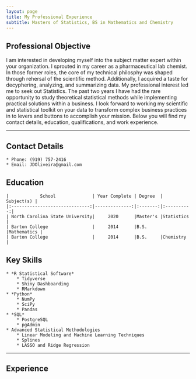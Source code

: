 ```yaml
---
layout: page
title: My Professional Experience
subtitle: Masters of Statistics, BS in Mathematics and Chemistry
---
```


## Professional Objective
I am interested in developing myself into the subject matter expert within your organization. I sprouted in my career as a pharmaceutical lab chemist. In those former roles, the core of my technical philosphy was shaped through rehersal of the scientific method. Additionally, I acquired a taste for decyphering, analyzing, and summarizing data. My professional interest led me to seek out Statistics. The past two years I have had the rare opportunity to study theoretical statistical methods while implementing practical solutions within a business. I look forward to working my scientific and statistical toolkit on your data to transform complex business practices in to levers and buttons to accomplish your mission. Below you will find my contact details, education, qualifications, and work experience.

---

## Contact Details
    
    * Phone: (919) 757-2416
    * Email: JDOliveira@gmail.com

## Education

    |            School              | Year Complete | Degree  | Subject(s) |
    |:------------------------------:|--------------:|:-------:|:----------:|
    | North Carolina State University|     2020      |Master's |Statistics  |
    | Barton College                 |     2014      |B.S.     |Mathematics |
    | Barton College                 |     2014      |B.S.     |Chemistry   |

## Key Skills

    * *R Statistical Software*
        * Tidyverse
        * Shiny Dashboarding
        * RMarkdown
    * *Python*
        * NumPy
        * SciPy
        * Pandas
    * *SQL*
        * PostgreSQL
        * pgAdmin
    * Advanced Statistical Methodologies
        * Linear Modeling and Machine Learning Techniques
        * Splines
        * LASSO and Ridge Regression

---

## Experience

